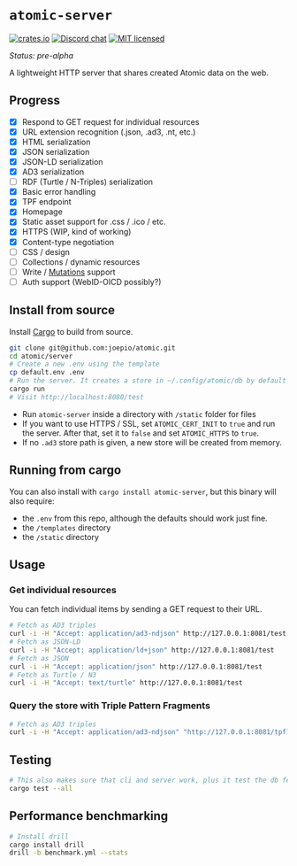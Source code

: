 # `atomic-server`

[![crates.io](https://meritbadge.herokuapp.com/atomic-server)](https://crates.io/crates/atomic-server)
[![Discord chat][discord-badge]][discord-url]
[![MIT licensed](https://img.shields.io/badge/license-MIT-blue.svg)](./LICENSE)

_Status: pre-alpha_

A lightweight HTTP server that shares created Atomic data on the web.

## Progress

- [x] Respond to GET request for individual resources
- [x] URL extension recognition (.json, .ad3, .nt, etc.)
- [x] HTML serialization
- [x] JSON serialization
- [x] JSON-LD serialization
- [x] AD3 serialization
- [ ] RDF (Turtle / N-Triples) serialization
- [x] Basic error handling
- [x] TPF endpoint
- [x] Homepage
- [x] Static asset support for .css / .ico / etc.
- [x] HTTPS (WIP, kind of working)
- [x] Content-type negotiation
- [ ] CSS / design
- [ ] Collections / dynamic resources
- [ ] Write / [Mutations](https://docs.atomicdata.dev/mutations/intro.html) support
- [ ] Auth support (WebID-OICD possibly?)

## Install from source

Install [Cargo](https://doc.rust-lang.org/cargo/getting-started/installation.html) to build from source.

```sh
git clone git@github.com:joepio/atomic.git
cd atomic/server
# Create a new .env using the template
cp default.env .env
# Run the server. It creates a store in ~/.config/atomic/db by default
cargo run
# Visit http://localhost:8080/test
```

* Run `atomic-server` inside a directory with `/static` folder for files
* If you want to use HTTPS / SSL, set `ATOMIC_CERT_INIT` to `true` and run the server. After that, set it to `false` and set `ATOMIC_HTTPS` to `true`.
* If no `.ad3` store path is given, a new store will be created from memory.

## Running from cargo

You can also install with `cargo install atomic-server`, but this binary will also require:

- the `.env` from this repo, although the defaults should work just fine.
- the `/templates` directory
- the `/static` directory

## Usage

### Get individual resources

You can fetch individual items by sending a GET request to their URL.

```sh
# Fetch as AD3 triples
curl -i -H "Accept: application/ad3-ndjson" http://127.0.0.1:8081/test
# Fetch as JSON-LD
curl -i -H "Accept: application/ld+json" http://127.0.0.1:8081/test
# Fetch as JSON
curl -i -H "Accept: application/json" http://127.0.0.1:8081/test
# Fetch as Turtle / N3
curl -i -H "Accept: text/turtle" http://127.0.0.1:8081/test
```

### Query the store with Triple Pattern Fragments

```sh
# Fetch as AD3 triples
curl -i -H "Accept: application/ad3-ndjson" "http://127.0.0.1:8081/tpf?subject=&property=&value=test"
```

## Testing

```sh
# This also makes sure that cli and server work, plus it test the db feature
cargo test --all
```

## Performance benchmarking

```sh
# Install drill
cargo install drill
drill -b benchmark.yml --stats
```

[discord-badge]: https://img.shields.io/discord/723588174747533393.svg?logo=discord
[discord-url]: https://discord.gg/a72Rv2P
